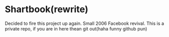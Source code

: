 # Shartbook(rewrite)

Decided to fire this project up again.
Small 2006 Facebook revival.
This is a private repo, if you are in here thean git out(haha funny github pun)
